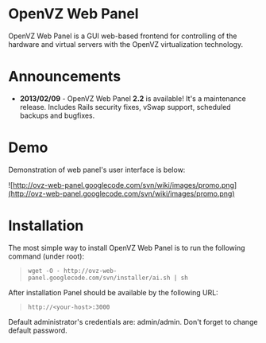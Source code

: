 # OpenVZ Web Panel #

OpenVZ Web Panel is a GUI web-based frontend for controlling of the hardware and virtual servers with the OpenVZ virtualization technology.

# Announcements #

  * **2013/02/09** - OpenVZ Web Panel **2.2** is available! It's a maintenance release. Includes Rails security fixes, vSwap support, scheduled backups and bugfixes.

# Demo #

Demonstration of web panel's user interface is below:

![http://ovz-web-panel.googlecode.com/svn/wiki/images/promo.png](http://ovz-web-panel.googlecode.com/svn/wiki/images/promo.png)

# Installation #

The most simple way to install OpenVZ Web Panel is to run the following command (under root):
> `wget -O - http://ovz-web-panel.googlecode.com/svn/installer/ai.sh | sh`

After installation Panel should be available by the following URL:
> `http://<your-host>:3000`

Default administrator's credentials are: admin/admin. Don't forget to change default password.